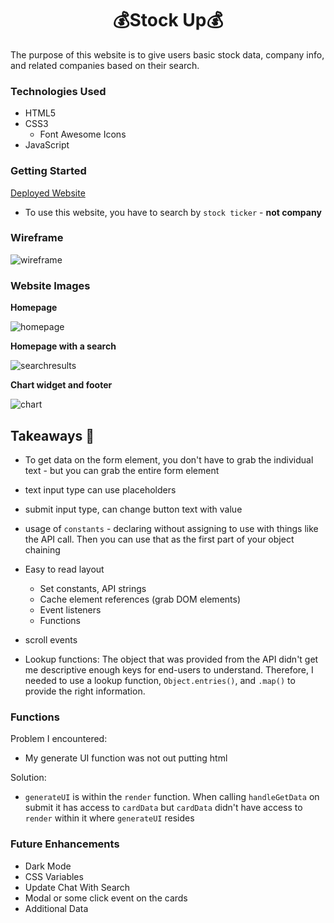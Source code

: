 <div align="center"><h1>💰Stock Up💰</h1></div>

The purpose of this website is to give users basic stock data, company info, and related companies based on their search.

### Technologies Used

- HTML5
- CSS3
  - Font Awesome Icons
- JavaScript

### Getting Started

[Deployed Website](https://priceless-jang-fde219.netlify.app/)

- To use this website, you have to search by `stock ticker` - **not company**

### Wireframe

![wireframe](https://i.imgur.com/vC0WEug.png)

### Website Images

**Homepage**

![homepage](https://i.imgur.com/btnzRJW.png)

**Homepage with a search**

![searchresults](https://i.imgur.com/bOQADVt.png)

**Chart widget and footer**

![chart](https://i.imgur.com/PSIKvUg.png)

## Takeaways 🧠

- To get data on the form element, you don't have to grab the individual text - but you can grab the entire form element
- text input type can use placeholders
- submit input type, can change button text with value
- usage of `constants` - declaring without assigning to use with things like the API call. Then you can use that as the first part of your object chaining
- Easy to read layout

  - Set constants, API strings
  - Cache element references (grab DOM elements)
  - Event listeners
  - Functions

- scroll events
- Lookup functions: The object that was provided from the API didn't get me descriptive enough keys for end-users to understand. Therefore, I needed to use a lookup function, `Object.entries()`, and `.map()` to provide the right information.

### Functions

Problem I encountered:

- My generate UI function was not out putting html

Solution:

- `generateUI` is within the `render` function. When calling `handleGetData` on submit it has access to `cardData` but `cardData` didn't have access to `render` within it where `generateUI` resides

### Future Enhancements

- Dark Mode
- CSS Variables
- Update Chat With Search
- Modal or some click event on the cards
- Additional Data
